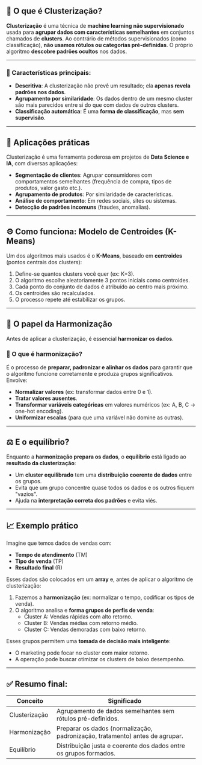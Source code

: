## 🔷 O que é Clusterização?

**Clusterização** é uma técnica de **machine learning não supervisionado** usada para **agrupar dados com características semelhantes** em conjuntos chamados de **clusters**. Ao contrário de métodos supervisionados (como classificação), **não usamos rótulos ou categorias pré-definidas**. O próprio algoritmo **descobre padrões ocultos** nos dados.

---

### 📌 Características principais:

- **Descritiva**: A clusterização não prevê um resultado; ela **apenas revela padrões nos dados**.
- **Agrupamento por similaridade**: Os dados dentro de um mesmo cluster são mais parecidos entre si do que com dados de outros clusters.
- **Classificação automática**: É uma **forma de classificação**, mas **sem supervisão**.

---

## 🧠 Aplicações práticas

Clusterização é uma ferramenta poderosa em projetos de **Data Science e IA**, com diversas aplicações:

- **Segmentação de clientes**: Agrupar consumidores com comportamentos semelhantes (frequência de compra, tipos de produtos, valor gasto etc.).
- **Agrupamento de produtos**: Por similaridade de características.
- **Análise de comportamento**: Em redes sociais, sites ou sistemas.
- **Detecção de padrões incomuns** (fraudes, anomalias).

---

## ⚙️ Como funciona: Modelo de Centroides (K-Means)

Um dos algoritmos mais usados é o **K-Means**, baseado em **centroides** (pontos centrais dos clusters):

1. Define-se quantos clusters você quer (ex: K=3).
2. O algoritmo escolhe aleatoriamente 3 pontos iniciais como centroides.
3. Cada ponto do conjunto de dados é atribuído ao centro mais próximo.
4. Os centroides são recalculados.
5. O processo repete até estabilizar os grupos.

---

## 🔄 O papel da Harmonização

Antes de aplicar a clusterização, é essencial **harmonizar os dados**.

### 🔧 O que é harmonização?

É o processo de **preparar, padronizar e alinhar os dados** para garantir que o algoritmo funcione corretamente e produza grupos significativos. Envolve:

- **Normalizar valores** (ex: transformar dados entre 0 e 1).
- **Tratar valores ausentes**.
- **Transformar variáveis categóricas** em valores numéricos (ex: A, B, C → one-hot encoding).
- **Uniformizar escalas** (para que uma variável não domine as outras).

---

## ⚖️ E o equilíbrio?

Enquanto a **harmonização prepara os dados**, o **equilíbrio** está ligado ao **resultado da clusterização**:

- Um **cluster equilibrado** tem uma **distribuição coerente de dados** entre os grupos.
- Evita que um grupo concentre quase todos os dados e os outros fiquem "vazios".
- Ajuda na **interpretação correta dos padrões** e evita viés.

---

## 📈 Exemplo prático

Imagine que temos dados de vendas com:

- **Tempo de atendimento** (TM)
- **Tipo de venda** (TP)
- **Resultado final** (R)

Esses dados são colocados em um **array** e, antes de aplicar o algoritmo de clusterização:

1. Fazemos a **harmonização** (ex: normalizar o tempo, codificar os tipos de venda).
2. O algoritmo analisa e **forma grupos de perfis de venda**:
    - Cluster A: Vendas rápidas com alto retorno.
    - Cluster B: Vendas médias com retorno médio.
    - Cluster C: Vendas demoradas com baixo retorno.

Esses grupos permitem uma **tomada de decisão mais inteligente**:

- O marketing pode focar no cluster com maior retorno.
- A operação pode buscar otimizar os clusters de baixo desempenho.

---

## ✅ Resumo final:

| Conceito | Significado |
| --- | --- |
| Clusterização | Agrupamento de dados semelhantes sem rótulos pré-definidos. |
| Harmonização | Preparar os dados (normalização, padronização, tratamento) antes de agrupar. |
| Equilíbrio | Distribuição justa e coerente dos dados entre os grupos formados. |
